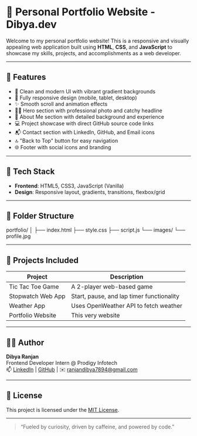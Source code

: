 # 💼 Personal Portfolio Website - Dibya.dev

Welcome to my personal portfolio website! This is a responsive and visually appealing web application built using **HTML**, **CSS**, and **JavaScript** to showcase my skills, projects, and accomplishments as a web developer.

---

## 🎯 Features

- 🎨 Clean and modern UI with vibrant gradient backgrounds
- 📱 Fully responsive design (mobile, tablet, desktop)
- ✨ Smooth scroll and animation effects
- 🧑‍💼 Hero section with professional photo and catchy headline
- 🧠 About Me section with detailed background and experience
- 💻 Project showcase with direct GitHub source code links
- 📬 Contact section with LinkedIn, GitHub, and Email icons
- 🔝 "Back to Top" button for easy navigation
- 🌐 Footer with social icons and branding

---

## 🧱 Tech Stack

- **Frontend**: HTML5, CSS3, JavaScript (Vanilla)
- **Design**: Responsive layout, gradients, transitions, flexbox/grid

---

## 📂 Folder Structure
portfolio/
│
├── index.html
├── style.css
├── script.js
└── images/
└── profile.jpg


---

## 📌 Projects Included

| Project               | Description                           
|----------------------|-------------------------------------------|
| Tic Tac Toe Game     | A 2-player web-based game                 |
| Stopwatch Web App    | Start, pause, and lap timer functionality | 
| Weather App          | Uses OpenWeather API to fetch weather     |
| Portfolio Website    | This very website                         | 


---

## 🧑‍💻 Author

**Dibya Ranjan**  
Frontend Developer Intern @ Prodigy Infotech  
📫 [LinkedIn](https://www.linkedin.com/in/dibya-ranjan-sahoo-43a828327/) | [GitHub](https://github.com/Dibscripts) | ✉️ ranjandibya7894@gmail.com

---

## 📜 License

This project is licensed under the [MIT License](LICENSE).

---

> “Fueled by curiosity, driven by caffeine, and powered by code.”


